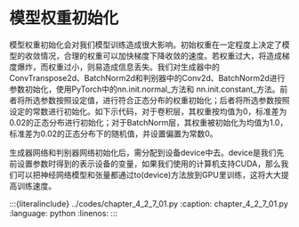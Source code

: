 # 模型权重初始化

模型权重初始化会对我们模型训练造成很大影响。初始权重在一定程度上决定了模型的收敛情况，合理的权重可以加快梯度下降收敛的速度。若权重过大，将造成梯度爆炸，而权重过小，则易造成信息丢失。我们对生成器中的ConvTranspose2d、BatchNorm2d和判别器中的Conv2d、BatchNorm2d进行参数初始化，使用PyTorch中的nn.init.normal_方法和 nn.init.constant_方法。前者将所选参数按照设定值，进行符合正态分布的权重初始化；后者将所选参数按照设定的常数进行初始化。如下示代码，对于卷积层，其权重按均值为0，标准差为0.02的正态分布进行初始化；对于BatchNorm层，其权重被初始化为均值为1.0，标准差为0.02的正态分布下的随机值，并设置偏置为常数0。

生成器网络和判别器网络初始化后，需分配到设备device中去。device是我们先前设置参数时得到的表示设备的变量，如果我们使用的计算机支持CUDA，那么我们可以把神经网络模型和张量都通过to(device)方法放到GPU里训练，这将大大提高训练速度。

:::{literalinclude} ../codes/chapter_4_2_7_01.py
:caption: chapter_4_2_7_01.py
:language: python
:linenos:
:::
